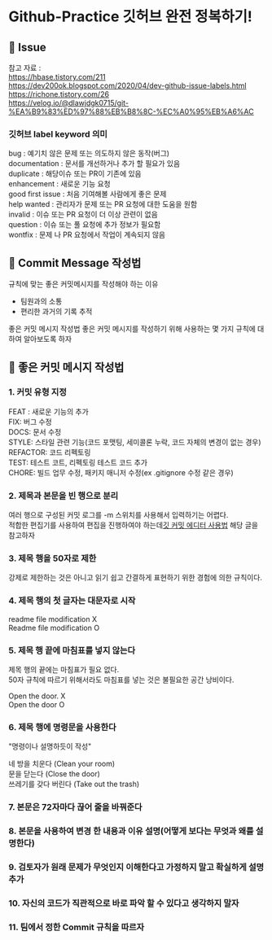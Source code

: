 # Github-Practice 깃허브 완전 정복하기!

## 👀 Issue
참고 자료 :  
https://hbase.tistory.com/211  
https://dev200ok.blogspot.com/2020/04/dev-github-issue-labels.html  
https://richone.tistory.com/26  
https://velog.io/@dlawjdgk0715/git-%EA%B9%83%ED%97%88%EB%B8%8C-%EC%A0%95%EB%A6%AC  

### 깃허브 label keyword	의미

bug	: 예기치 않은 문제 또는 의도하지 않은 동작(버그)   
documentation : 문서를 개선하거나 추가 할 필요가 있음  
duplicate	: 해당이슈 또는 PR이 기존에 있음  
enhancement	: 새로운 기능 요청  
good first issue	: 처음 기여해볼 사람에게 좋은 문제  
help wanted :	관리자가 문제 또는 PR 요청에 대한 도움을 원함  
invalid	: 이슈 또는 PR 요청이 더 이상 관련이 없음  
question	: 이슈 또는 풀 요청에 추가 정보가 필요함  
wontfix	: 문제 나 PR 요청에서 작업이 계속되지 않음  

## 📜 Commit Message 작성법
규칙에 맞는 좋은 커밋메시지를 작성해야 하는 이유  
- 팀원과의 소통  
- 편리한 과거의 기록 추적  

좋은 커밋 메시지 작성법
좋은 커밋 메시지를 작성하기 위해 사용하는 몇 가지 규칙에 대하여 알아보도록 하자

## 📧 좋은 커밋 메시지 작성법

### 1. 커밋 유형 지정  

FEAT : 새로운 기능의 추가  
FIX: 버그 수정  
DOCS: 문서 수정  
STYLE: 스타일 관련 기능(코드 포맷팅, 세미콜론 누락, 코드 자체의 변경이 없는 경우)  
REFACTOR: 코드 리펙토링  
TEST: 테스트 코트, 리펙토링 테스트 코드 추가  
CHORE: 빌드 업무 수정, 패키지 매니저 수정(ex .gitignore 수정 같은 경우)  
 

### 2. 제목과 본문을 빈 행으로 분리  

여러 행으로 구성된 커밋 로그를 -m 스위치를 사용해서 입력하기는 어렵다.   
적합한 편집기를 사용하여 편집을 진행하여야 하는데[깃 커밋 에디터 사용법](https://richone.tistory.com/27) 해당 글을 참고하자  

### 3. 제목 행을 50자로 제한

강제로 제한하는 것은 아니고 읽기 쉽고 간결하게 표현하기 위한 경험에 의한 규칙이다.    

### 4. 제목 행의 첫 글자는 대문자로 시작

readme file modification X  
Readme file modification O  

### 5. 제목 행 끝에 마침표를 넣지 않는다

제목 행의 끝에는 마침표가 필요 없다.  
50자 규칙에 따르기 위해서라도 마침표를 넣는 것은 불필요한 공간 낭비이다.   

Open the door. X  
Open the door O  

### 6. 제목 행에 명령문을 사용한다  

"명령이나 설명하듯이 작성"  

네 방을 치운다 (Clean your room)  
문을 닫는다 (Close the door)  
쓰레기를 갖다 버린다 (Take out the trash)  

### 7. 본문은 72자마다 끊어 줄을 바꿔준다

### 8. 본문을 사용하여 변경 한 내용과 이유 설명(어떻게 보다는 무엇과 왜를 설명한다)

### 9. 검토자가 원래 문제가 무엇인지 이해한다고 가정하지 말고 확실하게 설명 추가

### 10. 자신의 코드가 직관적으로 바로 파악 할 수 있다고 생각하지 말자

### 11. 팀에서 정한 Commit 규칙을 따르자





